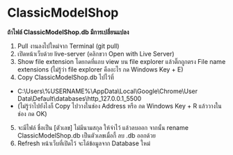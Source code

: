 # ClassicModelShop

**ถ้าไฟล์ ClassicModelShop.db มีการเปลี่ยนแปลง**
1. Pull งานลงไปใหม่จาก Terminal (git pull)
2. เปิดหน้าเว็บด้วย live-server (คลิกขวา Open with Live Server)
3. Show file extension โดยกดที่แถบ view บน file explorer แล้วติ๊กถูกตรง File name extensions (ไม่รู้ว่า file explorer คืออะไร กด Windows Key + E)
4. Copy ClassicModelShop.db ไปไว้ที่ 
- C:\Users\\%USERNAME%\AppData\Local\Google\Chrome\User Data\Default\databases\http_127.0.0.1_5500
- (ไม่รู้ว่าไปยังไงก็ Copy ไปวางในช่อง Address หรือ กด Windows Key + R แล้ววางในช่อง กด OK)
5. จะมีไฟล์ ชื่อเป็น [ตัวเลข] ไม่มีนามสกุล ให้จำไว้ แล้วลบออก จากนั้น rename ClassicModelShop.db เป็นตัวเลขเมื่อกี้ ลบ .db ออกด้วย
6. Refresh หน้าเว็บที่เปิดไว้ จะได้ข้อมูลจาก Database ใหม่
